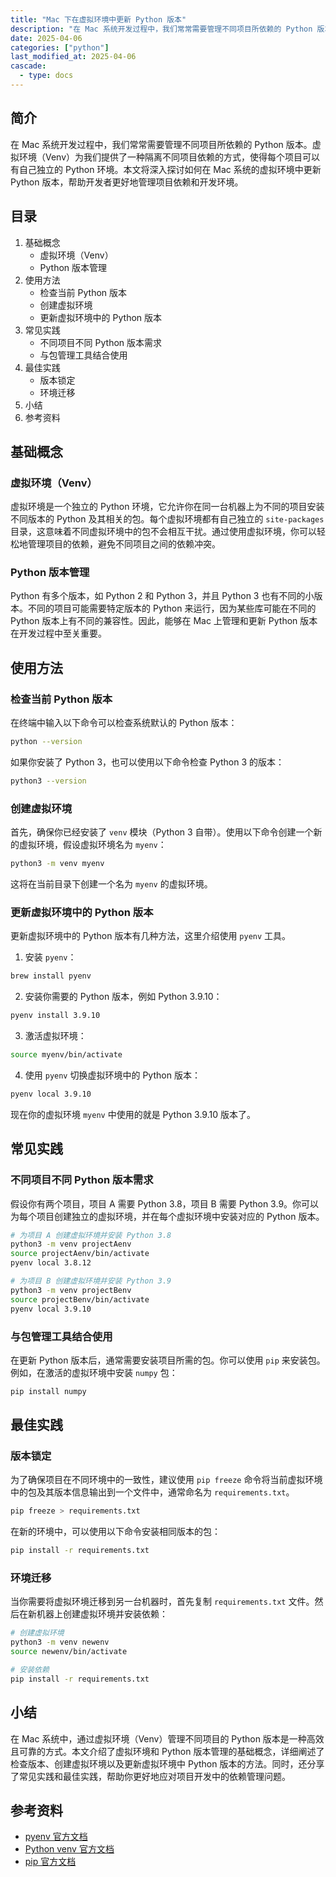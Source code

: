 ```yaml
---
title: "Mac 下在虚拟环境中更新 Python 版本"
description: "在 Mac 系统开发过程中，我们常常需要管理不同项目所依赖的 Python 版本。虚拟环境（Venv）为我们提供了一种隔离不同项目依赖的方式，使得每个项目可以有自己独立的 Python 环境。本文将深入探讨如何在 Mac 系统的虚拟环境中更新 Python 版本，帮助开发者更好地管理项目依赖和开发环境。"
date: 2025-04-06
categories: ["python"]
last_modified_at: 2025-04-06
cascade:
  - type: docs
---
```



## 简介
在 Mac 系统开发过程中，我们常常需要管理不同项目所依赖的 Python 版本。虚拟环境（Venv）为我们提供了一种隔离不同项目依赖的方式，使得每个项目可以有自己独立的 Python 环境。本文将深入探讨如何在 Mac 系统的虚拟环境中更新 Python 版本，帮助开发者更好地管理项目依赖和开发环境。

<!-- more -->
## 目录
1. 基础概念
    - 虚拟环境（Venv）
    - Python 版本管理
2. 使用方法
    - 检查当前 Python 版本
    - 创建虚拟环境
    - 更新虚拟环境中的 Python 版本
3. 常见实践
    - 不同项目不同 Python 版本需求
    - 与包管理工具结合使用
4. 最佳实践
    - 版本锁定
    - 环境迁移
5. 小结
6. 参考资料

## 基础概念
### 虚拟环境（Venv）
虚拟环境是一个独立的 Python 环境，它允许你在同一台机器上为不同的项目安装不同版本的 Python 及其相关的包。每个虚拟环境都有自己独立的 `site-packages` 目录，这意味着不同虚拟环境中的包不会相互干扰。通过使用虚拟环境，你可以轻松地管理项目的依赖，避免不同项目之间的依赖冲突。

### Python 版本管理
Python 有多个版本，如 Python 2 和 Python 3，并且 Python 3 也有不同的小版本。不同的项目可能需要特定版本的 Python 来运行，因为某些库可能在不同的 Python 版本上有不同的兼容性。因此，能够在 Mac 上管理和更新 Python 版本在开发过程中至关重要。

## 使用方法
### 检查当前 Python 版本
在终端中输入以下命令可以检查系统默认的 Python 版本：
```bash
python --version
```
如果你安装了 Python 3，也可以使用以下命令检查 Python 3 的版本：
```bash
python3 --version
```

### 创建虚拟环境
首先，确保你已经安装了 `venv` 模块（Python 3 自带）。使用以下命令创建一个新的虚拟环境，假设虚拟环境名为 `myenv`：
```bash
python3 -m venv myenv
```
这将在当前目录下创建一个名为 `myenv` 的虚拟环境。

### 更新虚拟环境中的 Python 版本
更新虚拟环境中的 Python 版本有几种方法，这里介绍使用 `pyenv` 工具。

1. 安装 `pyenv`：
```bash
brew install pyenv
```

2. 安装你需要的 Python 版本，例如 Python 3.9.10：
```bash
pyenv install 3.9.10
```

3. 激活虚拟环境：
```bash
source myenv/bin/activate
```

4. 使用 `pyenv` 切换虚拟环境中的 Python 版本：
```bash
pyenv local 3.9.10
```
现在你的虚拟环境 `myenv` 中使用的就是 Python 3.9.10 版本了。

## 常见实践
### 不同项目不同 Python 版本需求
假设你有两个项目，项目 A 需要 Python 3.8，项目 B 需要 Python 3.9。你可以为每个项目创建独立的虚拟环境，并在每个虚拟环境中安装对应的 Python 版本。
```bash
# 为项目 A 创建虚拟环境并安装 Python 3.8
python3 -m venv projectAenv
source projectAenv/bin/activate
pyenv local 3.8.12

# 为项目 B 创建虚拟环境并安装 Python 3.9
python3 -m venv projectBenv
source projectBenv/bin/activate
pyenv local 3.9.10
```

### 与包管理工具结合使用
在更新 Python 版本后，通常需要安装项目所需的包。你可以使用 `pip` 来安装包。例如，在激活的虚拟环境中安装 `numpy` 包：
```bash
pip install numpy
```

## 最佳实践
### 版本锁定
为了确保项目在不同环境中的一致性，建议使用 `pip freeze` 命令将当前虚拟环境中的包及其版本信息输出到一个文件中，通常命名为 `requirements.txt`。
```bash
pip freeze > requirements.txt
```
在新的环境中，可以使用以下命令安装相同版本的包：
```bash
pip install -r requirements.txt
```

### 环境迁移
当你需要将虚拟环境迁移到另一台机器时，首先复制 `requirements.txt` 文件。然后在新机器上创建虚拟环境并安装依赖：
```bash
# 创建虚拟环境
python3 -m venv newenv
source newenv/bin/activate

# 安装依赖
pip install -r requirements.txt
```

## 小结
在 Mac 系统中，通过虚拟环境（Venv）管理不同项目的 Python 版本是一种高效且可靠的方式。本文介绍了虚拟环境和 Python 版本管理的基础概念，详细阐述了检查版本、创建虚拟环境以及更新虚拟环境中 Python 版本的方法。同时，还分享了常见实践和最佳实践，帮助你更好地应对项目开发中的依赖管理问题。

## 参考资料
- [pyenv 官方文档](https://github.com/pyenv/pyenv)
- [Python venv 官方文档](https://docs.python.org/3/library/venv.html)
- [pip 官方文档](https://pip.pypa.io/en/stable/)